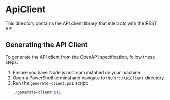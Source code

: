 # ApiClient

This directory contains the API client library that interacts with the REST API.

## Generating the API Client

To generate the API client from the OpenAPI specification, follow these steps:

1. Ensure you have Node.js and npm installed on your machine.
2. Open a PowerShell terminal and navigate to the `src/ApiClient` directory.
3. Run the `generate-client.ps1` script:
   ```powershell
   ./generate-client.ps1


